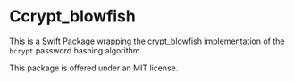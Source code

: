 # Ccrypt_blowfish

This is a Swift Package wrapping the crypt_blowfish implementation of the `bcrypt` password hashing algorithm.

This package is offered under an MIT license.